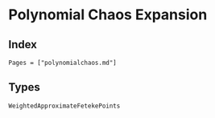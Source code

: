 # Polynomial Chaos Expansion

## Index

```@index
Pages = ["polynomialchaos.md"]
```

## Types

```@docs
WeightedApproximateFetekePoints
```